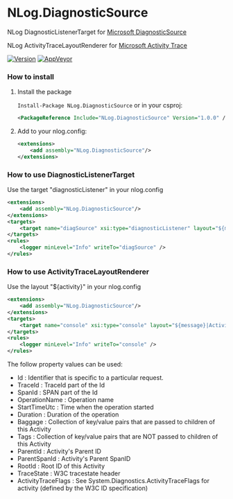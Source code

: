 # NLog.DiagnosticSource
NLog DiagnosticListenerTarget for [Microsoft DiagnosticSource](https://github.com/dotnet/corefx/blob/master/src/System.Diagnostics.DiagnosticSource/src/DiagnosticSourceUsersGuide.md)

NLog ActivityTraceLayoutRenderer for [Microsoft Activity Trace](https://github.com/dotnet/corefx/blob/master/src/System.Diagnostics.DiagnosticSource/src/ActivityUserGuide.md)

[![Version](https://badge.fury.io/nu/NLog.DiagnosticSource.svg)](https://www.nuget.org/packages/NLog.DiagnosticSource)
[![AppVeyor](https://img.shields.io/appveyor/ci/nlog/NLog.DiagnosticSource/master.svg)](https://ci.appveyor.com/project/nlog/NLog.DiagnosticSource/branch/master)

### How to install

1) Install the package

    `Install-Package NLog.DiagnosticSource` or in your csproj:

    ```xml
    <PackageReference Include="NLog.DiagnosticSource" Version="1.0.0" />
    ```

2) Add to your nlog.config:

    ```xml
    <extensions>
        <add assembly="NLog.DiagnosticSource"/>
    </extensions>
    ```

### How to use DiagnosticListenerTarget

Use the target "diagnosticListener" in your nlog.config

```xml
<extensions>
    <add assembly="NLog.DiagnosticSource"/>
</extensions>
<targets>
    <target name="diagSource" xsi:type="diagnosticListener" layout="${message}" sourceName="nlog" eventName="${logger}" />
</targets>
<rules>
    <logger minLevel="Info" writeTo="diagSource" />
</rules>
```

### How to use ActivityTraceLayoutRenderer

Use the layout "${activity}" in your nlog.config

```xml
<extensions>
    <add assembly="NLog.DiagnosticSource"/>
</extensions>
<targets>
    <target name="console" xsi:type="console" layout="${message}|ActivityId=${activity:property=Id}" />
</targets>
<rules>
    <logger minLevel="Info" writeTo="console" />
</rules>
```

The follow property values can be used:
- Id : Identifier that is specific to a particular request.
- TraceId : TraceId part of the Id
- SpanId : SPAN part of the Id
- OperationName : Operation name
- StartTimeUtc : Time when the operation started
- Duration : Duration of the operation
- Baggage : Collection of key/value pairs that are passed to children of this Activity
- Tags : Collection of key/value pairs that are NOT passed to children of this Activity
- ParentId : Activity's Parent ID
- ParentSpanId : Activity's Parent SpanID
- RootId : Root ID of this Activity
- TraceState : W3C tracestate header
- ActivityTraceFlags : See System.Diagnostics.ActivityTraceFlags for activity (defined by the W3C ID specification) 